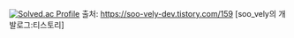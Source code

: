 
[![Solved.ac Profile](http://mazassumnida.wtf/api/v2/generate_badge?boj=gnswldms2)](https://solved.ac/gnswldms2)
출처: https://soo-vely-dev.tistory.com/159 [soo_vely의 개발로그:티스토리]
<!--
**Balloon208/Balloon208** is a ✨ _special_ ✨ repository because its `README.md` (this file) appears on your GitHub profile.

Here are some ideas to get you started:

- 🔭 I’m currently working on ...
- 🌱 I’m currently learning ...
- 👯 I’m looking to collaborate on ...
- 🤔 I’m looking for help with ...
- 💬 Ask me about ...
- 📫 How to reach me: ...
- 😄 Pronouns: ...
- ⚡ Fun fact: ...
-->
